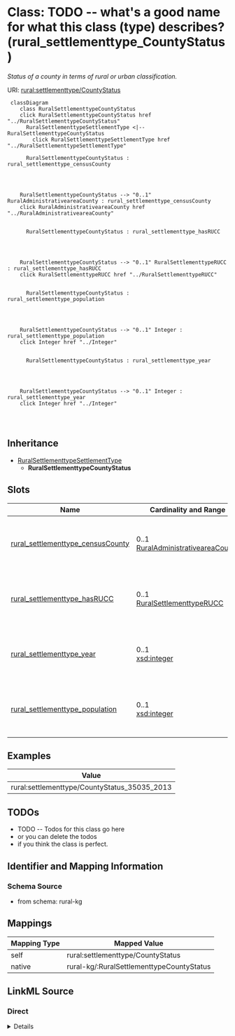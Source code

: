 

# Class: TODO -- what's a good name for what this class (type) describes? (rural_settlementtype_CountyStatus)


_Status of a county in terms of rural or urban classification._





URI: [rural:settlementtype/CountyStatus](http://sail.ua.edu/ruralkg/settlementtype/CountyStatus)






```mermaid
 classDiagram
    class RuralSettlementtypeCountyStatus
    click RuralSettlementtypeCountyStatus href "../RuralSettlementtypeCountyStatus"
      RuralSettlementtypeSettlementType <|-- RuralSettlementtypeCountyStatus
        click RuralSettlementtypeSettlementType href "../RuralSettlementtypeSettlementType"
      
      RuralSettlementtypeCountyStatus : rural_settlementtype_censusCounty
        
          
    
    
    RuralSettlementtypeCountyStatus --> "0..1" RuralAdministrativeareaCounty : rural_settlementtype_censusCounty
    click RuralAdministrativeareaCounty href "../RuralAdministrativeareaCounty"

        
      RuralSettlementtypeCountyStatus : rural_settlementtype_hasRUCC
        
          
    
    
    RuralSettlementtypeCountyStatus --> "0..1" RuralSettlementtypeRUCC : rural_settlementtype_hasRUCC
    click RuralSettlementtypeRUCC href "../RuralSettlementtypeRUCC"

        
      RuralSettlementtypeCountyStatus : rural_settlementtype_population
        
          
    
    
    RuralSettlementtypeCountyStatus --> "0..1" Integer : rural_settlementtype_population
    click Integer href "../Integer"

        
      RuralSettlementtypeCountyStatus : rural_settlementtype_year
        
          
    
    
    RuralSettlementtypeCountyStatus --> "0..1" Integer : rural_settlementtype_year
    click Integer href "../Integer"

        
      
```





## Inheritance
* [RuralSettlementtypeSettlementType](../classes/RuralSettlementtypeSettlementType.md)
    * **RuralSettlementtypeCountyStatus**



## Slots

| Name | Cardinality and Range | Description | Inheritance |
| ---  | --- | --- | --- |
| [rural_settlementtype_censusCounty](../slots/rural_settlementtype_censusCounty.md) | 0..1 <br/> [RuralAdministrativeareaCounty](../classes/RuralAdministrativeareaCounty.md) | TODO -- tell the world what this slot (predicate) describes | direct |
| [rural_settlementtype_hasRUCC](../slots/rural_settlementtype_hasRUCC.md) | 0..1 <br/> [RuralSettlementtypeRUCC](../classes/RuralSettlementtypeRUCC.md) | TODO -- tell the world what this slot (predicate) describes | direct |
| [rural_settlementtype_year](../slots/rural_settlementtype_year.md) | 0..1 <br/> [xsd:integer](http://www.w3.org/2001/XMLSchema#integer) | TODO -- tell the world what this slot (predicate) describes | direct |
| [rural_settlementtype_population](../slots/rural_settlementtype_population.md) | 0..1 <br/> [xsd:integer](http://www.w3.org/2001/XMLSchema#integer) | TODO -- tell the world what this slot (predicate) describes | direct |










## Examples

| Value |
| --- |
| rural:settlementtype/CountyStatus_35035_2013 |

## TODOs

* TODO -- Todos for this class go here
* or you can delete the todos
* if you think the class is perfect.

## Identifier and Mapping Information







### Schema Source


* from schema: rural-kg




## Mappings

| Mapping Type | Mapped Value |
| ---  | ---  |
| self | rural:settlementtype/CountyStatus |
| native | rural-kg/:RuralSettlementtypeCountyStatus |







## LinkML Source

<!-- TODO: investigate https://stackoverflow.com/questions/37606292/how-to-create-tabbed-code-blocks-in-mkdocs-or-sphinx -->

### Direct

<details>
```yaml
name: rural_settlementtype_CountyStatus
description: Status of a county in terms of rural or urban classification.
title: TODO -- what's a good name for what this class (type) describes?
todos:
- TODO -- Todos for this class go here
- or you can delete the todos
- if you think the class is perfect.
notes:
- There are 3234 instances of this class.
examples:
- value: rural:settlementtype/CountyStatus_35035_2013
from_schema: rural-kg
is_a: rural_settlementtype_SettlementType
slots:
- rural_settlementtype_censusCounty
- rural_settlementtype_hasRUCC
- rural_settlementtype_year
- rural_settlementtype_population
class_uri: rural:settlementtype/CountyStatus

```
</details>

### Induced

<details>
```yaml
name: rural_settlementtype_CountyStatus
description: Status of a county in terms of rural or urban classification.
title: TODO -- what's a good name for what this class (type) describes?
todos:
- TODO -- Todos for this class go here
- or you can delete the todos
- if you think the class is perfect.
notes:
- There are 3234 instances of this class.
examples:
- value: rural:settlementtype/CountyStatus_35035_2013
from_schema: rural-kg
is_a: rural_settlementtype_SettlementType
attributes:
  rural_settlementtype_censusCounty:
    name: rural_settlementtype_censusCounty
    description: TODO -- tell the world what this slot (predicate) describes.
    todos:
    - TODO -- Todos for this slot go here
    - or you can delete the todos
    - if you think the class is perfect.
    comments:
    - 3234 occurrences with subject type rural_settlementtype_CountyStatus and object
      type rural_administrativearea_County.
    examples:
    - value: rural:settlementtype/CountyStatus_28135_2013 rural:settlementtype/censusCounty
        rural:administrativearea/County_28135
    from_schema: rural-kg
    rank: 1000
    slot_uri: rural:settlementtype/censusCounty
    alias: rural_settlementtype_censusCounty
    owner: rural_settlementtype_CountyStatus
    domain_of:
    - rural_settlementtype_CountyStatus
    range: rural_administrativearea_County
  rural_settlementtype_hasRUCC:
    name: rural_settlementtype_hasRUCC
    description: TODO -- tell the world what this slot (predicate) describes.
    todos:
    - TODO -- Todos for this slot go here
    - or you can delete the todos
    - if you think the class is perfect.
    comments:
    - 3234 occurrences with subject type rural_settlementtype_CountyStatus and object
      type rural_settlementtype_RUCC.
    examples:
    - value: rural:settlementtype/CountyStatus_46043_2013 rural:settlementtype/hasRUCC
        rural:settlementtype/RUCC_2013_9
    from_schema: rural-kg
    rank: 1000
    slot_uri: rural:settlementtype/hasRUCC
    alias: rural_settlementtype_hasRUCC
    owner: rural_settlementtype_CountyStatus
    domain_of:
    - rural_settlementtype_CountyStatus
    range: rural_settlementtype_RUCC
  rural_settlementtype_year:
    name: rural_settlementtype_year
    description: TODO -- tell the world what this slot (predicate) describes.
    todos:
    - TODO -- Todos for this slot go here
    - or you can delete the todos
    - if you think the class is perfect.
    comments:
    - 3234 occurrences with subject type rural_settlementtype_CountyStatus and object
      type integer.
    - 10 occurrences with subject type rural_settlementtype_RUCC and object type integer.
    examples:
    - value: rural:settlementtype/CountyStatus_46019_2013 rural:settlementtype/year
        2013
    - value: rural:settlementtype/RUCC_2013_5 rural:settlementtype/year 2013
    from_schema: rural-kg
    rank: 1000
    slot_uri: rural:settlementtype/year
    alias: rural_settlementtype_year
    owner: rural_settlementtype_CountyStatus
    domain_of:
    - rural_settlementtype_CountyStatus
    - rural_settlementtype_RUCC
    range: integer
  rural_settlementtype_population:
    name: rural_settlementtype_population
    description: TODO -- tell the world what this slot (predicate) describes.
    todos:
    - TODO -- Todos for this slot go here
    - or you can delete the todos
    - if you think the class is perfect.
    comments:
    - 3234 occurrences with subject type rural_settlementtype_CountyStatus and object
      type integer.
    examples:
    - value: rural:settlementtype/CountyStatus_36089_2013 rural:settlementtype/population
        111944
    from_schema: rural-kg
    rank: 1000
    slot_uri: rural:settlementtype/population
    alias: rural_settlementtype_population
    owner: rural_settlementtype_CountyStatus
    domain_of:
    - rural_settlementtype_CountyStatus
    range: integer
class_uri: rural:settlementtype/CountyStatus

```
</details>